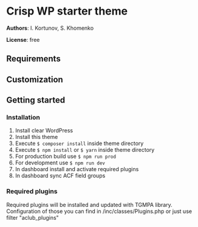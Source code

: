 # Crisp WP starter theme

**Authors**: I. Kortunov, S. Khomenko

**License**: free

## Requirements

## Customization

## Getting started




### Installation
1. Install clear WordPress
2. Install this theme
3. Execute `$ composer install` inside theme directory
4. Execute `$ npm install` or `$ yarn` inside theme directory
5. For production build use `$ npm run prod`
6. For development use `$ npm run dev`
7. In dashboard install and activate required plugins
8. In dashboard sync ACF field groups

### Required plugins
Required plugins will be installed and updated with TGMPA library. 
Configuration of those you can find in /inc/classes/Plugins.php 
or just use filter "aclub_plugins"
